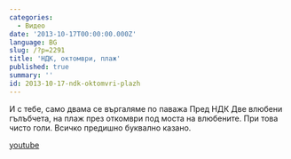 ```yaml
---
categories:
  - Видео
date: '2013-10-17T00:00:00.000Z'
language: BG
slug: /?p=2291
title: 'НДК, октомври, плаж'
published: true
summary: ''
id: 2013-10-17-ndk-oktomvri-plazh
---
```


И с тебе, само двама се въргаляме по паважа Пред НДК Две влюбени гълъбчета, на плаж през откомври под моста на влюбените. При това чисто голи. Всичко предишно буквално казано.

[youtube](https://www.youtube.com/watch?v=SUZ7OcomdW4)
